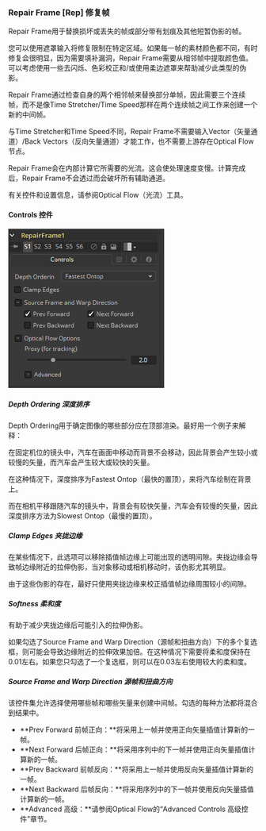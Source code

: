 ### Repair Frame [Rep] 修复帧

Repair Frame用于替换损坏或丢失的帧或部分带有划痕及其他短暂伪影的帧。

您可以使用遮罩输入将修复限制在特定区域。如果每一帧的素材颜色都不同，有时修复会很明显，因为需要填补漏洞，Repair Frame需要从相邻帧中提取颜色值。可以考虑使用一些去闪烁、色彩校正和/或使用柔边遮罩来帮助减少此类型的伪影。

Repair Frame通过检查自身的两个相邻帧来替换部分单帧，因此需要三个连续帧，而不是像Time Stretcher/Time Speed那样在两个连续帧之间工作来创建一个新的中间帧。

与Time Stretcher和Time Speed不同，Repair Frame不需要输入Vector（矢量通道）/Back Vectors（反向矢量通道）才能工作，也不需要上游存在Optical Flow节点。

Repair Frame会在内部计算它所需要的光流。这会使处理速度变慢。计算完成后，Repair Frame不会透过而会破坏所有辅助通道。

有关控件和设置信息，请参阅Optical Flow（光流）工具。

#### Controls 控件

![Rep_Controls](images/Rep_Controls.png)



##### Depth Ordering 深度排序

Depth Ordering用于确定图像的哪些部分应在顶部渲染。最好用一个例子来解释：

在固定机位的镜头中，汽车在画面中移动而背景不会移动，因此背景会产生较小或较慢的矢量，而汽车会产生较大或较快的矢量。

在这种情况下，深度排序为Fastest Ontop（最快的置顶），来将汽车绘制在背景上。

而在相机平移跟随汽车的镜头中，背景会有较快矢量，汽车会有较慢的矢量，因此深度排序方法为Slowest Ontop（最慢的置顶）。

##### Clamp Edges 夹拢边缘

在某些情况下，此选项可以移除插值帧边缘上可能出现的透明间隙。夹拢边缘会导致帧边缘附近的拉伸伪影，当对象移动或相机移动时，该伪影尤其明显。

由于这些伪影的存在，最好只使用夹拢边缘来校正插值帧边缘周围较小的间隙。

##### Softness 柔和度

有助于减少夹拢边缘后可能引入的拉伸伪影。

如果勾选了Source Frame and Warp Direction（源帧和扭曲方向）下的多个复选框，则可能会导致边缘附近的拉伸效果加倍。在这种情况下需要将柔和度保持在0.01左右。如果您只勾选了一个复选框，则可以在0.03左右使用较大的柔和度。

##### Source Frame and Warp  Direction 源帧和扭曲方向

该控件集允许选择使用哪些帧和哪些矢量来创建中间帧。勾选的每种方法都将混合到结果中。

- **Prev Forward 前帧正向：**将采用上一帧并使用正向矢量插值计算新的一帧。
- **Next Forward 后帧正向：**将采用序列中的下一帧并使用正向矢量插值计算新的一帧。
- **Prev Backward 前帧反向：**将采用上一帧并使用反向矢量插值计算新的一帧。
- **Next Backward 后帧反向：**将采用序列中的下一帧并使用反向矢量插值计算新的一帧。
- **Advanced 高级：**请参阅Optical Flow的“Advanced Controls 高级控件”章节。